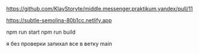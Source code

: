 https://github.com/KlayStoryte/middle.messenger.praktikum.yandex/pull/11


https://subtle-semolina-80b1cc.netlify.app

npm run start
npm run build

я без проверки запихал все в ветку main
